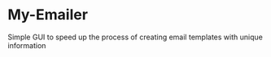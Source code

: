 # My-Emailer
Simple GUI to speed up the process of creating email templates with unique information

